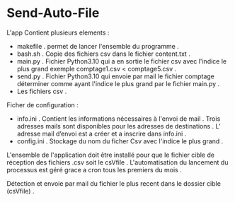 # Send-Auto-File
L'app Contient plusieurs elements :

- makefile . permet de lancer l'ensemble du programme .
- bash.sh . Copie des fichiers csv dans le fichier content.txt .
- main.py . Fichier Python3.10 qui a en sortie le fichier csv avec l'indice le plus grand exemple comptage1.csv < comptage5.csv .
- send.py . Fichier Python3.10 qui envoie par mail le fichier comptage déterminer comme ayant l'indice le plus grand par le fichier main.py .
- Les fichiers csv .

Ficher de configuration :
- info.ini . Contient les informations nécessaires à l'envoi de mail .
  Trois adresses mails sont disponibles pour les adresses de destinations .
  L’ adresse mail d’envoi est a créer et a inscrire dans info.ini .
- config.ini . Stockage du nom du ficher Csv avec l'indice le plus grand .

L'ensemble de l'application doit être installé pour que le fichier cible de réception des fichiers .csv soit le csVfile .
L'automatisation du lancement du processus est géré grace a cron tous les premiers du mois .

Détection et envoie par mail du fichier le plus recent dans le dossier cible (csVfile) .
